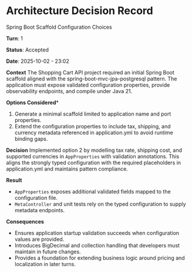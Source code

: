 # Architecture Decision Record

Spring Boot Scaffold Configuration Choices

**Turn**: 1

**Status**: Accepted

**Date**: 2025-10-02 - 23:02

**Context**
The Shopping Cart API project required an initial Spring Boot scaffold aligned with the spring-boot-mvc-jpa-postgresql pattern. The application must expose validated configuration properties, provide observability endpoints, and compile under Java 21.

**Options Considered***
1. Generate a minimal scaffold limited to application name and port properties.
2. Extend the configuration properties to include tax, shipping, and currency metadata referenced in application.yml to avoid runtime binding gaps.

**Decision**
Implemented option 2 by modelling tax rate, shipping cost, and supported currencies in `AppProperties` with validation annotations. This aligns the strongly typed configuration with the required placeholders in application.yml and maintains pattern compliance.

**Result**
- `AppProperties` exposes additional validated fields mapped to the configuration file.
- `MetaController` and unit tests rely on the typed configuration to supply metadata endpoints.

**Consequences**
- Ensures application startup validation succeeds when configuration values are provided.
- Introduces BigDecimal and collection handling that developers must maintain in future changes.
- Provides a foundation for extending business logic around pricing and localization in later turns.
